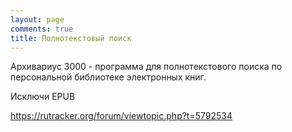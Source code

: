 ```yaml
---
layout: page
comments: true
title: Полнотекстовый поиск
---
```


Архивариус 3000 - программа для полнотекстового поиска по персональной библиотеке электронных книг.

Исключи EPUB

<https://rutracker.org/forum/viewtopic.php?t=5792534>